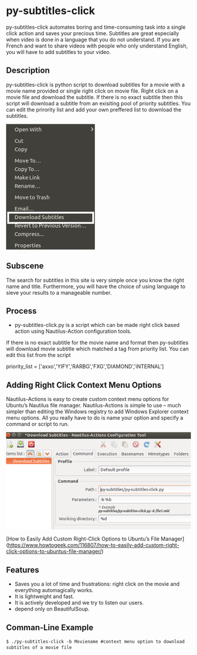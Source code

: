 # py-subtitles-click

py-subtitles-click automates boring and time-consuming task into a single click action and saves your precious time. 
Subtitles are great especially when video is done in a language that you do not understand. If you are French and want to share videos with people who only understand English, you will have to add subtitles to your video. 

Description
----------
py-subtitles-click is python script to download subtitles for a movie with a movie name provided or single right click on movie file. Right click on a movie file and download the subtitle. If there is no exact subtitle then this script will download a subtitle from an exisiting pool of priority subtitles. You can edit the prirority list and add your own preffered list to download the subtitles.

![alt text](https://github.com/raosaif/py-subtitles/blob/master/images/right-click.jpg)

Subscene
--------
The search for subtitles in this site is very simple once you know the right name and title. Furthermore, you will have the choice of using language to sieve your results to a manageable number. 

Process
-------
* py-subtitles-click.py is a script which can be made right click based action using Nautilus-Action configuration tools.

If there is no exact subtitle for the movie name and format then py-subtitles will download movie subtitle which matched a tag from priority list. You can edit this list from the script

priority_list = ['axxo','YIFY','RARBG','FXG','DIAMOND','iNTERNAL']

Adding Right Click Context Menu Options
---------------------------------------
Nautilus-Actions is easy to create custom context menu options for Ubuntu’s Nautilus file manager. Nautilus-Actions is simple to use – much simpler than editing the Windows registry to add Windows Explorer context menu options. All you really have to do is name your option and specify a command or script to run.

![alt text](https://github.com/raosaif/py-subtitles/blob/master/images/nautilus-actions.jpg)


[How to Easily Add Custom Right-Click Options to Ubuntu’s File Manager] (https://www.howtogeek.com/116807/how-to-easily-add-custom-right-click-options-to-ubuntus-file-manager/)

Features
--------
* Saves you a lot of time and frustrations: right click on the movie and everything automagically works.
* It is lightweight and fast.
* It is actively developed and we try to listen our users.
* depend only on BeautifulSoup.

Comman-Line Example
-------------------
    $ ./py-subtitles-click -b Moviename #context menu option to download subtitles of a movie file
    
